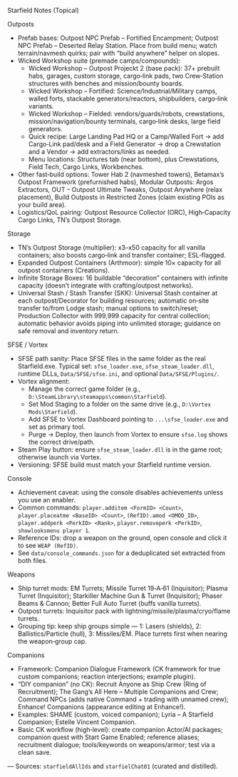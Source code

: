 Starfield Notes (Topical)

Outposts
- Prefab bases: Outpost NPC Prefab – Fortified Encampment; Outpost NPC Prefab – Deserted Relay Station. Place from build menu; watch terrain/navmesh quirks; pair with “build anywhere” helper on slopes.
- Wicked Workshop suite (premade camps/compounds):
  - Wicked Workshop – Outpost Projeckt 2 (base pack): 37+ prebuilt habs, garages, custom storage, cargo‑link pads, two Crew‑Station structures with benches and mission/bounty boards.
  - Wicked Workshop – Fortified: Science/Industrial/Military camps, walled forts, stackable generators/reactors, shipbuilders, cargo‑link variants.
  - Wicked Workshop – Fielded: vendors/guards/robots, crewstations, mission/navigation/bounty terminals, cargo‑link desks, large field generators.
  - Quick recipe: Large Landing Pad HQ or a Camp/Walled Fort → add Cargo‑Link pad/desk and a Field Generator → drop a Crewstation and a Vendor → add extractors/links as needed.
  - Menu locations: Structures tab (near bottom), plus Crewstations, Field Tech, Cargo Links, Workbenches.
- Other fast‑build options: Tower Hab 2 (navmeshed towers), Betamax’s Outpost Framework (prefurnished habs), Modular Outposts: Argos Extractors, OUT – Outpost Ultimate Tweaks, Outpost Anywhere (relax placement), Build Outposts in Restricted Zones (claim existing POIs as your build area).
- Logistics/QoL pairing: Outpost Resource Collector (ORC), High‑Capacity Cargo Links, TN’s Outpost Storage.

Storage
- TN’s Outpost Storage (multiplier): x3–x50 capacity for all vanilla containers; also boosts cargo‑link and transfer container; ESL‑flagged.
- Expanded Outpost Containers (Arthmoor): simple 10× capacity for all outpost containers (Creations).
- Infinite Storage Boxes: 16 buildable “decoration” containers with infinite capacity (doesn’t integrate with crafting/outpost networks).
- Universal Stash / Stash Transfer (SKK): Universal Stash container at each outpost/Decorator for building resources; automatic on‑site transfer to/from Lodge stash; manual options to switch/reset; Production Collector with 999,999 capacity for central collection; automatic behavior avoids piping into unlimited storage; guidance on safe removal and inventory return.

SFSE / Vortex
- SFSE path sanity: Place SFSE files in the same folder as the real Starfield.exe. Typical set: `sfse_loader.exe`, `sfse_steam_loader.dll`, runtime DLLs, `Data/SFSE/sfse.ini`, and optional `Data/SFSE/Plugins/`.
- Vortex alignment:
  - Manage the correct game folder (e.g., `D:\SteamLibrary\steamapps\common\Starfield`).
  - Set Mod Staging to a folder on the same drive (e.g., `D:\Vortex Mods\Starfield`).
  - Add SFSE to Vortex Dashboard pointing to `...\sfse_loader.exe` and set as primary tool.
  - Purge → Deploy, then launch from Vortex to ensure `sfse.log` shows the correct drive/path.
- Steam Play button: ensure `sfse_steam_loader.dll` is in the game root; otherwise launch via Vortex.
- Versioning: SFSE build must match your Starfield runtime version.

Console
- Achievement caveat: using the console disables achievements unless you use an enabler.
- Common commands: `player.additem <FormID> <Count>`, `player.placeatme <BaseID> <Count>`, `(RefID).amod <OMOD_ID>`, `player.addperk <PerkID> <Rank>`, `player.removeperk <PerkID>`, `showlooksmenu player 1`.
- Reference IDs: drop a weapon on the ground, open console and click it to see `WEAP (RefID)`.
- See `data/console_commands.json` for a deduplicated set extracted from both files.

Weapons
- Ship turret mods: EM Turrets; Missile Turret 19‑A‑61 (Inquisitor); Plasma Turret (Inquisitor); Starkiller Machine Gun & Turret (Inquisitor); Phaser Beams & Cannon; Better Full Auto Turret (buffs vanilla turrets).
- Outpost turrets: Inquisitor pack with lightning/missile/plasma/cryo/flame turrets.
- Grouping tip: keep ship groups simple — 1: Lasers (shields), 2: Ballistics/Particle (hull), 3: Missiles/EM. Place turrets first when nearing the weapon‑group cap.

Companions
- Framework: Companion Dialogue Framework (CK framework for true custom companions; reaction interjections; example plugin).
- “DIY companion” (no CK): Recruit Anyone as Ship Crew (Ring of Recruitment); The Gang’s All Here – Multiple Companions and Crew; Command NPCs (adds native Command + trading with unnamed crew); Enhance! Companions (appearance editing at Enhance!).
- Examples: SHAME (custom, voiced companion); Lyria – A Starfield Companion; Estelle Vincent Companion.
- Basic CK workflow (high‑level): create companion Actor/AI packages; companion quest with Start Game Enabled; reference aliases; recruitment dialogue; tools/keywords on weapons/armor; test via a clean save.

—
Sources: `starfieldAllIds` and `starfielChat01` (curated and distilled).
